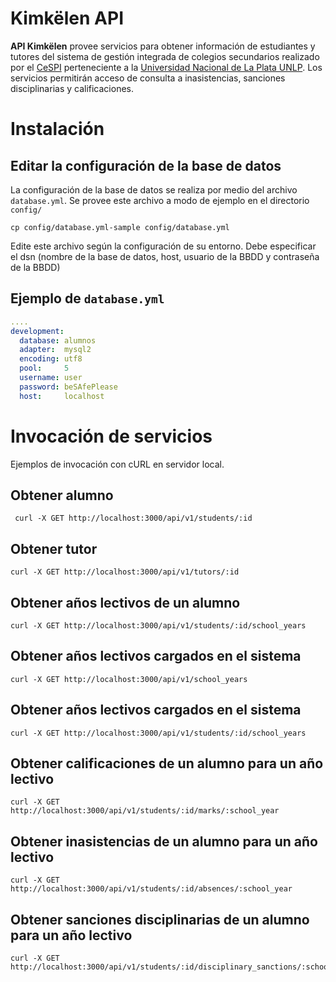 # Kimkëlen API

**API Kimkëlen** provee servicios para obtener información de estudiantes y tutores del sistema de gestión integrada de colegios secundarios realizado por el [CeSPI](http://www.cespi.unlp.edu.ar/) perteneciente a la [Universidad Nacional de La Plata UNLP](http://www.unlp.edu.ar/).
Los servicios permitirán acceso de consulta a inasistencias, sanciones disciplinarias y calificaciones.

# Instalación

## Editar la configuración de la base de datos

La configuración de la base de datos se realiza por medio del archivo
`database.yml`. Se provee este archivo a modo de ejemplo en
el directorio `config/`

```
cp config/database.yml-sample config/database.yml
```

Edite este archivo según la configuración de su entorno. Debe especificar el dsn (nombre de la base de datos, host, usuario de la BBDD y contraseña de la BBDD)

## Ejemplo de `database.yml`

```yml
....
development:
  database: alumnos
  adapter:  mysql2
  encoding: utf8
  pool:     5
  username: user
  password: beSAfePlease
  host:     localhost
```

# Invocación de servicios

Ejemplos de invocación con cURL en servidor local.

## Obtener alumno

 ```
  curl -X GET http://localhost:3000/api/v1/students/:id
 ```

## Obtener tutor

```
curl -X GET http://localhost:3000/api/v1/tutors/:id
```

## Obtener años lectivos de un alumno

```
curl -X GET http://localhost:3000/api/v1/students/:id/school_years
```

## Obtener años lectivos cargados en el sistema

```
curl -X GET http://localhost:3000/api/v1/school_years
```

## Obtener años lectivos cargados en el sistema

```
curl -X GET http://localhost:3000/api/v1/students/:id/school_years
```

## Obtener calificaciones de un alumno para un año lectivo

```
curl -X GET http://localhost:3000/api/v1/students/:id/marks/:school_year
```

## Obtener inasistencias de un alumno para un año lectivo

```
curl -X GET http://localhost:3000/api/v1/students/:id/absences/:school_year
```

## Obtener sanciones disciplinarias de un alumno para un año lectivo

```
curl -X GET http://localhost:3000/api/v1/students/:id/disciplinary_sanctions/:school_year
```